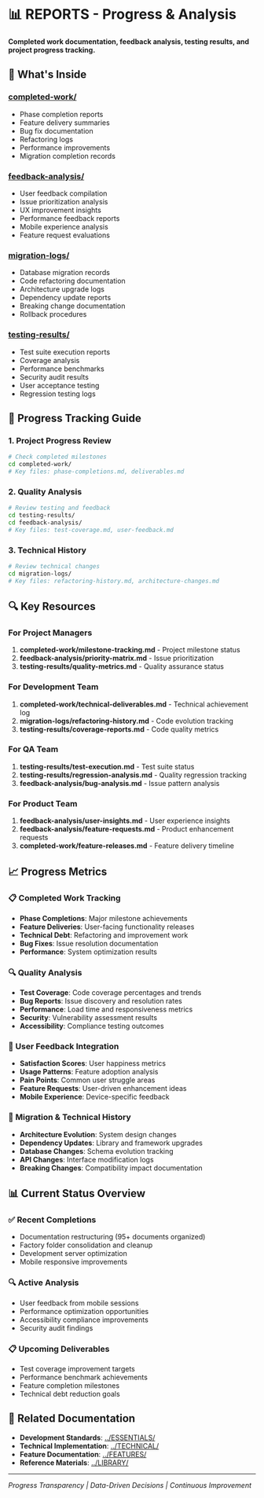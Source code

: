 # 📊 REPORTS - Progress & Analysis

**Completed work documentation, feedback analysis, testing results, and project progress tracking.**

## 📁 **What's Inside**

### **[completed-work/](completed-work/)**
- Phase completion reports
- Feature delivery summaries
- Bug fix documentation
- Refactoring logs
- Performance improvements
- Migration completion records

### **[feedback-analysis/](feedback-analysis/)**
- User feedback compilation
- Issue prioritization analysis
- UX improvement insights
- Performance feedback reports
- Mobile experience analysis
- Feature request evaluations

### **[migration-logs/](migration-logs/)**
- Database migration records
- Code refactoring documentation
- Architecture upgrade logs
- Dependency update reports
- Breaking change documentation
- Rollback procedures

### **[testing-results/](testing-results/)**
- Test suite execution reports
- Coverage analysis
- Performance benchmarks
- Security audit results
- User acceptance testing
- Regression testing logs

## 🎯 **Progress Tracking Guide**

### **1. Project Progress Review**
```bash
# Check completed milestones
cd completed-work/
# Key files: phase-completions.md, deliverables.md
```

### **2. Quality Analysis**
```bash
# Review testing and feedback
cd testing-results/
cd feedback-analysis/
# Key files: test-coverage.md, user-feedback.md
```

### **3. Technical History**
```bash
# Review technical changes
cd migration-logs/
# Key files: refactoring-history.md, architecture-changes.md
```

## 🔍 **Key Resources**

### **For Project Managers**
1. **completed-work/milestone-tracking.md** - Project milestone status
2. **feedback-analysis/priority-matrix.md** - Issue prioritization
3. **testing-results/quality-metrics.md** - Quality assurance status

### **For Development Team**
1. **completed-work/technical-deliverables.md** - Technical achievement log
2. **migration-logs/refactoring-history.md** - Code evolution tracking
3. **testing-results/coverage-reports.md** - Code quality metrics

### **For QA Team**
1. **testing-results/test-execution.md** - Test suite status
2. **testing-results/regression-analysis.md** - Quality regression tracking
3. **feedback-analysis/bug-analysis.md** - Issue pattern analysis

### **For Product Team**
1. **feedback-analysis/user-insights.md** - User experience insights
2. **feedback-analysis/feature-requests.md** - Product enhancement requests
3. **completed-work/feature-releases.md** - Feature delivery timeline

## 📈 **Progress Metrics**

### **📋 Completed Work Tracking**
- **Phase Completions**: Major milestone achievements
- **Feature Deliveries**: User-facing functionality releases
- **Technical Debt**: Refactoring and improvement work
- **Bug Fixes**: Issue resolution documentation
- **Performance**: System optimization results

### **🔍 Quality Analysis**
- **Test Coverage**: Code coverage percentages and trends
- **Bug Reports**: Issue discovery and resolution rates
- **Performance**: Load time and responsiveness metrics
- **Security**: Vulnerability assessment results
- **Accessibility**: Compliance testing outcomes

### **👥 User Feedback Integration**
- **Satisfaction Scores**: User happiness metrics
- **Usage Patterns**: Feature adoption analysis
- **Pain Points**: Common user struggle areas
- **Feature Requests**: User-driven enhancement ideas
- **Mobile Experience**: Device-specific feedback

### **🔄 Migration & Technical History**
- **Architecture Evolution**: System design changes
- **Dependency Updates**: Library and framework upgrades
- **Database Changes**: Schema evolution tracking
- **API Changes**: Interface modification logs
- **Breaking Changes**: Compatibility impact documentation

## 📊 **Current Status Overview**

### **✅ Recent Completions**
- Documentation restructuring (95+ documents organized)
- Factory folder consolidation and cleanup
- Development server optimization
- Mobile responsive improvements

### **🔍 Active Analysis**
- User feedback from mobile sessions
- Performance optimization opportunities
- Accessibility compliance improvements
- Security audit findings

### **📋 Upcoming Deliverables**
- Test coverage improvement targets
- Performance benchmark achievements
- Feature completion milestones
- Technical debt reduction goals

## 🔄 **Related Documentation**

- **Development Standards**: [../ESSENTIALS/](../ESSENTIALS/)
- **Technical Implementation**: [../TECHNICAL/](../TECHNICAL/)
- **Feature Documentation**: [../FEATURES/](../FEATURES/)
- **Reference Materials**: [../LIBRARY/](../LIBRARY/)

---

*Progress Transparency | Data-Driven Decisions | Continuous Improvement*